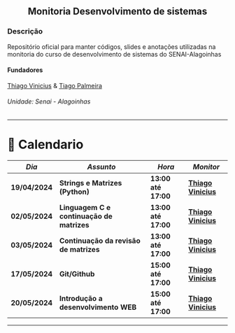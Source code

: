 <div align="center">
<h2>Monitoria Desenvolvimento de sistemas</h2>
<h3 align="left">Descrição</h3>
<p align="left">Repositório oficial para manter códigos, slides e anotações utilizadas na monitoria do curso de desenvolvimento de sistemas do SENAI-Alagoinhas</p>
</div>
<div>
<h4>Fundadores</h4>
<a href="https://github.com/darkwesy">Thiago Vinicius</a> & <a href="https://github.com/Tiagopalmeira">Tiago Palmeira</a>  
<h6>Unidade: Senai - Alagoinhas</h6>
</div>
<hr>

# :calendar: Calendario

| _Dia_          | _Assunto_                                 | _Hora_              | _Monitor_                                  |
| -------------- | ----------------------------------------- | ------------------- | ------------------------------------------ |
| **19/04/2024** | **Strings e Matrizes (Python)**           | **13:00 até 17:00** | [**Thiago Vinicius**](github.com/darkwesy) |
| **02/05/2024** | **Linguagem C e continuação de matrizes** | **13:00 até 17:00** | [**Thiago Vinicius**](github.com/darkwesy) |
| **03/05/2024** | **Continuação da revisão de matrizes**    | **13:00 até 17:00** | [**Thiago Vinicius**](github.com/darkwesy) |
| **17/05/2024** | **Git/Github**                            | **15:00 até 17:00** | [**Thiago Vinicius**](github.com/darkwesy) |
| **20/05/2024** | **Introdução a desenvolvimento WEB**      | **15:00 até 17:00** | [**Thiago Vinicius**](github.com/darkwesy) |

<hr>
